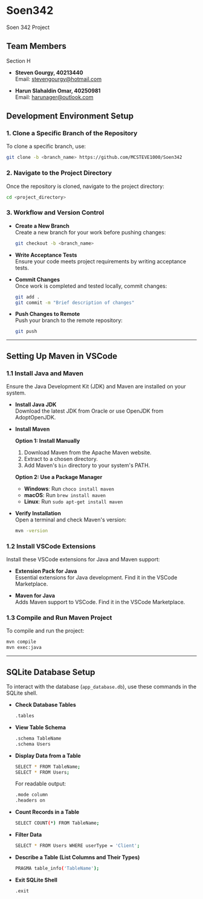 # Soen342
Soen 342 Project

## Team Members
Section H

- **Steven Gourgy, 40213440**  
  Email: stevengourgy@hotmail.com

- **Harun Slahaldin Omar, 40250981**  
  Email: harunager@outlook.com

## Development Environment Setup

### 1. Clone a Specific Branch of the Repository
To clone a specific branch, use:
```bash
git clone -b <branch_name> https://github.com/MCSTEVE1000/Soen342
```

### 2. Navigate to the Project Directory
Once the repository is cloned, navigate to the project directory:
```bash
cd <project_directory>
```

### 3. Workflow and Version Control

- **Create a New Branch**  
  Create a new branch for your work before pushing changes:
  ```bash
  git checkout -b <branch_name>
  ```

- **Write Acceptance Tests**  
  Ensure your code meets project requirements by writing acceptance tests.

- **Commit Changes**  
  Once work is completed and tested locally, commit changes:
  ```bash
  git add .
  git commit -m "Brief description of changes"
  ```

- **Push Changes to Remote**  
  Push your branch to the remote repository:
  ```bash
  git push
  ```

---

## Setting Up Maven in VSCode

### 1.1 Install Java and Maven
Ensure the Java Development Kit (JDK) and Maven are installed on your system.

- **Install Java JDK**  
  Download the latest JDK from Oracle or use OpenJDK from AdoptOpenJDK.

- **Install Maven**

  **Option 1: Install Manually**  
  1. Download Maven from the Apache Maven website.
  2. Extract to a chosen directory.
  3. Add Maven's `bin` directory to your system's PATH.

  **Option 2: Use a Package Manager**  
  - **Windows**: Run `choco install maven`
  - **macOS**: Run `brew install maven`
  - **Linux**: Run `sudo apt-get install maven`

- **Verify Installation**  
  Open a terminal and check Maven's version:
  ```bash
  mvn -version
  ```

### 1.2 Install VSCode Extensions
Install these VSCode extensions for Java and Maven support:

- **Extension Pack for Java**  
  Essential extensions for Java development. Find it in the VSCode Marketplace.

- **Maven for Java**  
  Adds Maven support to VSCode. Find it in the VSCode Marketplace.

### 1.3 Compile and Run Maven Project
To compile and run the project:
```bash
mvn compile
mvn exec:java
```

---

## SQLite Database Setup

To interact with the database (`app_database.db`), use these commands in the SQLite shell.

- **Check Database Tables**  
  ```bash
  .tables
  ```

- **View Table Schema**  
  ```bash
  .schema TableName
  .schema Users
  ```

- **Display Data from a Table**  
  ```bash
  SELECT * FROM TableName;
  SELECT * FROM Users;
  ```

  For readable output:
  ```bash
  .mode column
  .headers on
  ```

- **Count Records in a Table**  
  ```bash
  SELECT COUNT(*) FROM TableName;
  ```

- **Filter Data**  
  ```bash
  SELECT * FROM Users WHERE userType = 'Client';
  ```

- **Describe a Table (List Columns and Their Types)**  
  ```bash
  PRAGMA table_info('TableName');
  ```

- **Exit SQLite Shell**  
  ```bash
  .exit
  ```
